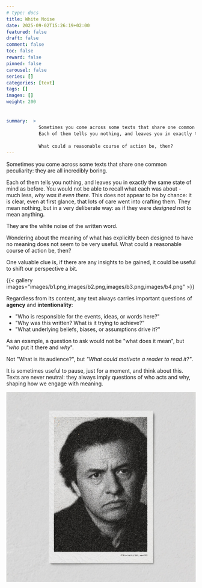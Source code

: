 ```yaml
---
# type: docs 
title: White Noise
date: 2025-09-02T15:26:19+02:00
featured: false
draft: false
comment: false
toc: false
reward: false
pinned: false
carousel: false
series: []
categories: [text]
tags: []
images: []
weight: 200


summary:  > 
            Sometimes you come across some texts that share one common peculiarity: they are all incredibly boring.   
            Each of them tells you nothing, and leaves you in exactly the same state of mind as before.<br>

            What could a reasonable course of action be, then?
---
```



Sometimes you come across some texts that share one common peculiarity: they are all incredibly boring.   

Each of them tells you nothing, and leaves you in exactly the same state of mind as before.
You would not be able to recall what each was about - much less, *why was it even there*.
This does not appear to be by chance: it is clear, even at first glance, that lots of 
care went into crafting them.
They mean nothing, but in a very deliberate way: as if they were *designed* not to mean anything.

They are the white noise of the written word.  

Wondering about the meaning of what has explicitly been
designed to have no meaning does not seem to be very useful.
What could a reasonable course of action be, then?

One valuable clue is, if there are any insights to be gained,
it could be useful to shift our perspective a bit.

{{< gallery images="images/b1.png,images/b2.png,images/b3.png,images/b4.png" >}}


Regardless from its content, any text always carries important questions of **agency** and **intentionality**:

- "Who is responsible for the events, ideas, or words here?"
- "Why was this written? What is it trying to achieve?"
- "What underlying beliefs, biases, or assumptions drive it?"

As an example, a question to ask would not be "what does it mean", but "*who* put it there and *why*".  

Not "What is its audience?", but *"What could motivate a reader to read it?"*. 

It is sometimes useful to pause, just for a moment, and think about this.  
Texts are never neutral: they always imply questions of who acts and why, shaping how we engage with meaning.


![Daniel](images/daniel_m.jpg?width=320#center)


 
